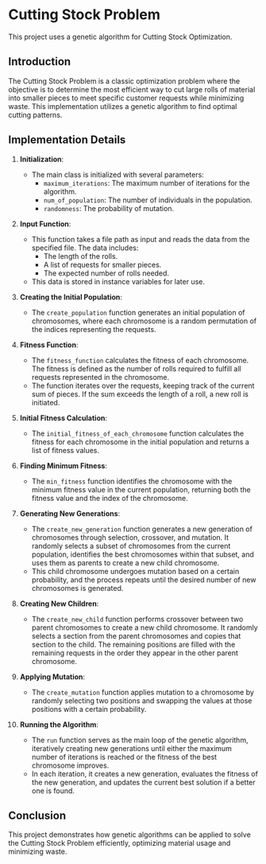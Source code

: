 # Cutting Stock Problem

This project uses a genetic algorithm for Cutting Stock Optimization.

## Introduction

The Cutting Stock Problem is a classic optimization problem where the objective is to determine the most efficient way to cut large rolls of material into smaller pieces to meet specific customer requests while minimizing waste. This implementation utilizes a genetic algorithm to find optimal cutting patterns.

## Implementation Details

1. **Initialization**: 
   - The main class is initialized with several parameters: 
     - `maximum_iterations`: The maximum number of iterations for the algorithm.
     - `num_of_population`: The number of individuals in the population.
     - `randomness`: The probability of mutation.

2. **Input Function**: 
   - This function takes a file path as input and reads the data from the specified file. The data includes:
     - The length of the rolls.
     - A list of requests for smaller pieces.
     - The expected number of rolls needed.
   - This data is stored in instance variables for later use.

3. **Creating the Initial Population**: 
   - The `create_population` function generates an initial population of chromosomes, where each chromosome is a random permutation of the indices representing the requests.

4. **Fitness Function**: 
   - The `fitness_function` calculates the fitness of each chromosome. The fitness is defined as the number of rolls required to fulfill all requests represented in the chromosome. 
   - The function iterates over the requests, keeping track of the current sum of pieces. If the sum exceeds the length of a roll, a new roll is initiated.

5. **Initial Fitness Calculation**: 
   - The `initial_fitness_of_each_chromosome` function calculates the fitness for each chromosome in the initial population and returns a list of fitness values.

6. **Finding Minimum Fitness**: 
   - The `min_fitness` function identifies the chromosome with the minimum fitness value in the current population, returning both the fitness value and the index of the chromosome.

7. **Generating New Generations**: 
   - The `create_new_generation` function generates a new generation of chromosomes through selection, crossover, and mutation. It randomly selects a subset of chromosomes from the current population, identifies the best chromosomes within that subset, and uses them as parents to create a new child chromosome. 
   - This child chromosome undergoes mutation based on a certain probability, and the process repeats until the desired number of new chromosomes is generated.

8. **Creating New Children**: 
   - The `create_new_child` function performs crossover between two parent chromosomes to create a new child chromosome. It randomly selects a section from the parent chromosomes and copies that section to the child. The remaining positions are filled with the remaining requests in the order they appear in the other parent chromosome.

9. **Applying Mutation**: 
   - The `create_mutation` function applies mutation to a chromosome by randomly selecting two positions and swapping the values at those positions with a certain probability.

10. **Running the Algorithm**: 
    - The `run` function serves as the main loop of the genetic algorithm, iteratively creating new generations until either the maximum number of iterations is reached or the fitness of the best chromosome improves. 
    - In each iteration, it creates a new generation, evaluates the fitness of the new generation, and updates the current best solution if a better one is found.

## Conclusion

This project demonstrates how genetic algorithms can be applied to solve the Cutting Stock Problem efficiently, optimizing material usage and minimizing waste.
